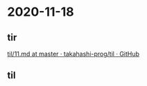 # 2020-11-18

## tir
[til/11\.md at master · takahashi\-prog/til · GitHub](https://github.com/takahashi-prog/til/blob/master/tir/2020/11.md#18)

## til
